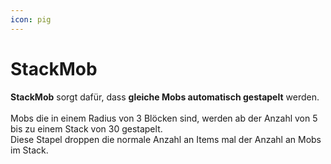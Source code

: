 ```yaml
---
icon: pig
---
```


# StackMob

**StackMob** sorgt dafür, dass **gleiche Mobs automatisch gestapelt** werden.\
\
Mobs die in einem Radius von 3 Blöcken sind, werden ab der Anzahl von 5 bis zu einem Stack von 30 gestapelt.\
Diese Stapel droppen die normale Anzahl an Items mal der Anzahl an Mobs im Stack.
